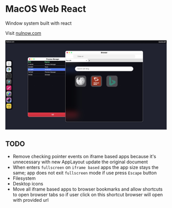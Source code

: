 # MacOS Web React

Window system built with react

Visit [nulnow.com](http://nulnow.com)

<img src="docs/desk.jpeg" alt="desktop">

## TODO
* Remove checking pointer events on iframe based apps because
it's unnecessary with new AppLayout update
the original document
* When enters `fullscreen` on `iframe based` apps the app size stays the same; app
does not exit `fullscreen` mode if use press `Escape` button
* Filesystem
* Desktop icons
* Move all iframe based apps to browser bookmarks and allow shortcuts
to open browser tabs so if user click on this shortcut browser will open
with provided url
